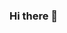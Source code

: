 ### Hi there 👋

<!--
**nemwiz/nemwiz** is a ✨ _special_ ✨ repository because its `README.md` (this file) appears on your GitHub profile.

Here are some ideas to get you started:

- 🔭 I’m currently working on ...
UI component library built with web components, StencilJS and Storybook
- 🌱 I’m currently learning ...
Rust and WebAssembly
- 👯 I’m looking to collaborate on ...
Awesome projects!
- 🤔 I’m looking for help with ...
- 💬 Ask me about ...
Web development, WebAssembly, Java
- 📫 How to reach me: ...
Find me on Linkedin https://www.linkedin.com/in/nemanja-ninkovi%C4%87-83404459/
- 😄 Pronouns: ...
- ⚡ Fun fact: ...
-->
